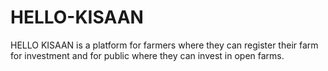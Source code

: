 # HELLO-KISAAN
HELLO KISAAN is a platform for farmers where they can register their farm for investment and for public where they can invest in open farms.
